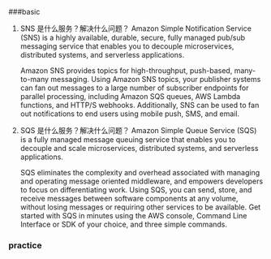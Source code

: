 ###basic
1. SNS 是什么服务？解决什么问题？
Amazon Simple Notification Service (SNS) is a highly available, durable, secure, fully managed pub/sub messaging service that enables you to decouple microservices, distributed systems, and serverless applications. 

    Amazon SNS provides topics for high-throughput, push-based, many-to-many messaging. Using Amazon SNS topics, your publisher systems can fan out messages to a large number of subscriber endpoints for parallel processing, including Amazon SQS queues, AWS Lambda functions, and HTTP/S webhooks. Additionally, SNS can be used to fan out notifications to end users using mobile push, SMS, and email.
    
2. SQS 是什么服务？解决什么问题？
    Amazon Simple Queue Service (SQS) is a fully managed message queuing service that enables you to decouple and scale microservices, distributed systems, and serverless applications.
 
    SQS eliminates the complexity and overhead associated with managing and operating message oriented middleware, and empowers developers to focus on differentiating work. Using SQS, you can send, store, and receive messages between software components at any volume, without losing messages or requiring other services to be available. Get started with SQS in minutes using the AWS console, Command Line Interface or SDK of your choice, and three simple commands.
    
### practice

